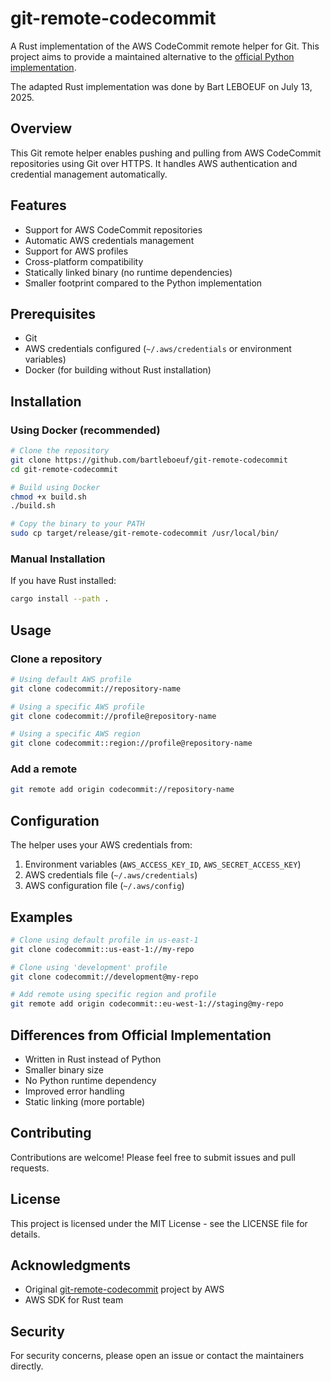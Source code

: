 # git-remote-codecommit

A Rust implementation of the AWS CodeCommit remote helper for Git. This project aims to provide a maintained alternative to the [official Python implementation](https://github.com/aws/git-remote-codecommit).

The adapted Rust implementation was done by Bart LEBOEUF on July 13, 2025.

## Overview

This Git remote helper enables pushing and pulling from AWS CodeCommit repositories using Git over HTTPS. It handles AWS authentication and credential management automatically.

## Features

- Support for AWS CodeCommit repositories
- Automatic AWS credentials management
- Support for AWS profiles
- Cross-platform compatibility
- Statically linked binary (no runtime dependencies)
- Smaller footprint compared to the Python implementation

## Prerequisites

- Git
- AWS credentials configured (`~/.aws/credentials` or environment variables)
- Docker (for building without Rust installation)

## Installation

### Using Docker (recommended)

```bash
# Clone the repository
git clone https://github.com/bartleboeuf/git-remote-codecommit
cd git-remote-codecommit

# Build using Docker
chmod +x build.sh
./build.sh

# Copy the binary to your PATH
sudo cp target/release/git-remote-codecommit /usr/local/bin/
```

### Manual Installation

If you have Rust installed:

```bash
cargo install --path .
```

## Usage

### Clone a repository

```bash
# Using default AWS profile
git clone codecommit://repository-name

# Using a specific AWS profile
git clone codecommit://profile@repository-name

# Using a specific AWS region
git clone codecommit::region://profile@repository-name
```

### Add a remote

```bash
git remote add origin codecommit://repository-name
```

## Configuration

The helper uses your AWS credentials from:
1. Environment variables (`AWS_ACCESS_KEY_ID`, `AWS_SECRET_ACCESS_KEY`)
2. AWS credentials file (`~/.aws/credentials`)
3. AWS configuration file (`~/.aws/config`)

## Examples

```bash
# Clone using default profile in us-east-1
git clone codecommit::us-east-1://my-repo

# Clone using 'development' profile
git clone codecommit://development@my-repo

# Add remote using specific region and profile
git remote add origin codecommit::eu-west-1://staging@my-repo
```

## Differences from Official Implementation

- Written in Rust instead of Python
- Smaller binary size
- No Python runtime dependency
- Improved error handling
- Static linking (more portable)

## Contributing

Contributions are welcome! Please feel free to submit issues and pull requests.

## License

This project is licensed under the MIT License - see the LICENSE file for details.

## Acknowledgments

- Original [git-remote-codecommit](https://github.com/aws/git-remote-codecommit) project by AWS
- AWS SDK for Rust team

## Security

For security concerns, please open an issue or contact the maintainers directly.
